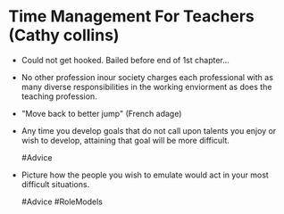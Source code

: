 # Time Management For Teachers (Cathy collins)

- Could not get hooked. Bailed before end of 1st chapter...

- No other profession inour society charges each professional with as many diverse responsibilities in the working enviorment as does the teaching profession.

- "Move back to better jump"  (French adage)

- Any time you develop goals that do not call upon talents you enjoy or wish to develop, attaining that goal will be more difficult.

  #Advice

- Picture how the people you wish to emulate would act in your most difficult situations.

  #Advice #RoleModels